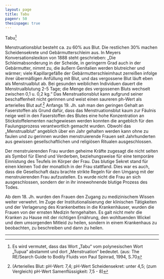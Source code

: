```yaml
---
layout: page
title: Tabu
pagenr: 50
thesispage: true
---
```

Tabu[^30]

Menstruationsblut besteht ca. zu 60% aus Blut. Die restlichen 30% machen Scheidensekrete und Gebärmutterschleim aus. In Meyers Konversationslexikon von 1888 steht geschrieben: „Die Schleimabsonderung in der Scheide, in geringerm Grad auch in der Gebärmutter, nimmt zu, die äußern Genitalien werden blutreicher und wärmer; viele Kapillargefäße der Gebärmutterschleimhaut zerreißen infolge ihrer übermäßigen Anfüllung mit Blut, und das vergossene Blut läuft eben als Menstrualblut ab. Bei gesunden weiblichen Individuen dauert die Menstrualblutung 2-5 Tage; die Menge des vergossenen Bluts wechselt zwischen 0,1 u. 0,2 kg.“ Das Menstruationsblut kann aufgrund seiner beschaffenheit nicht gerinnen und weist einen saureren ph-Wert als arterielles Blut auf.[^31] Anfangs 19. Jh. sah man den geringen Gehalt an Faserstoffen als Grund dafür, dass das Menstruationsblut kaum zur Fäulnis neige weil in den Faserstoffen des Blutes eine hohe Konzentration an Stickstoffelementen nachgewiesen werden konnten die angeblich für den Faulungsprozess verantwortlich gemacht wurden. Obwohl das „Menstrualblut“ angeblich über ein Jahr gehalten werden kann ohne zu faulen und zu gerinnen wurden menstruierende Frauen seit Jahrhunderten aus gewissen gesellschaftlichen und religiösen Ritualen ausgeschlossen.

Der menstruierenden Frau wurden geheime Kräfte zugesagt die nicht selten als Symbol für Elend und Verderben, beziehungsweise für eine temporäre Einnistung des Teufels im Körper der Frau. Das blutige Sekret stand für einen kleinen Tod der monatlich in der Frau stattfand. Dies war es auch, dass die Gesellschaft dazu brachte strikte Regeln für den Umgang mit der menstruierenden Frau aufzustellen. Es wurde nicht die Frau an sich ausgeschlossen, sondern der in ihr innewohnende blutige Prozess des Todes.

Ab dem 18. Jh. wurden den Frauen den Zugang zu medizinischem Wissen weiter verwehrt. Im Zuge der Institutionalisierung der klinischen Tätigkeiten und der Verlagerung des Krankenbettes in die Krankenhäuser, wurden die Frauen von der ernsten Medizin ferngehalten. Es galt nicht mehr die Kranken zu Hause mit der richtigen Ernährung, den wohltuenden Wickel und dem umsorgenden Mitleid zu heilen, sondern in einem Krankenhaus zu beobachten, zu beschreiben und dann zu heilen.

---

[^30]:
    Es wird vermutet, dass das Wort „Tabu“ vom polynesischen Wort „Tupua“ abstammt und dort „Menstruation“ bedeutet. (aus: The RE/Search Guide to Bodily Fluids von Paul Spinrad, 1994, S.70

[^31]:
    (Arterielles Blut: pH-Wert: 7,4; pH-Wert Scheidensekret: unter 4,5; (zum Vergleich) pH-Wert Samenflüssigkeit: 7,5 - 8)
